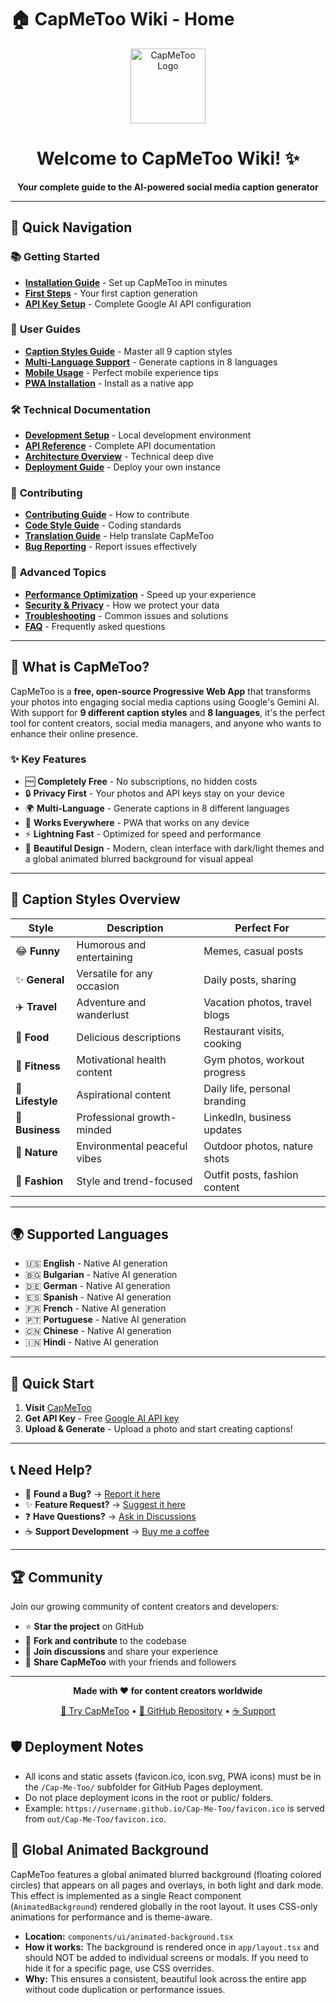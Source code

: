 # 🏠 CapMeToo Wiki - Home

<div align="center">
  <img src="https://raw.githubusercontent.com/SimeonTsvetanov/Cap-Me-Too/main/public/icon-192x192.png" alt="CapMeToo Logo" width="120" height="120">
  
  # Welcome to CapMeToo Wiki! ✨
  
  **Your complete guide to the AI-powered social media caption generator**
</div>

---

## 🚀 Quick Navigation

### 📚 **Getting Started**

- **[Installation Guide](Installation-Guide)** - Set up CapMeToo in minutes
- **[First Steps](First-Steps)** - Your first caption generation
- **[API Key Setup](API-Key-Setup)** - Complete Google AI API configuration

### 🎯 **User Guides**

- **[Caption Styles Guide](Caption-Styles-Guide)** - Master all 9 caption styles
- **[Multi-Language Support](Multi-Language-Support)** - Generate captions in 8 languages
- **[Mobile Usage](Mobile-Usage)** - Perfect mobile experience tips
- **[PWA Installation](PWA-Installation)** - Install as a native app

### 🛠️ **Technical Documentation**

- **[Development Setup](Development-Setup)** - Local development environment
- **[API Reference](API-Reference)** - Complete API documentation
- **[Architecture Overview](Architecture-Overview)** - Technical deep dive
- **[Deployment Guide](Deployment-Guide)** - Deploy your own instance

### 🤝 **Contributing**

- **[Contributing Guide](Contributing-Guide)** - How to contribute
- **[Code Style Guide](Code-Style-Guide)** - Coding standards
- **[Translation Guide](Translation-Guide)** - Help translate CapMeToo
- **[Bug Reporting](Bug-Reporting)** - Report issues effectively

### 🔧 **Advanced Topics**

- **[Performance Optimization](Performance-Optimization)** - Speed up your experience
- **[Security & Privacy](Security-Privacy)** - How we protect your data
- **[Troubleshooting](Troubleshooting)** - Common issues and solutions
- **[FAQ](FAQ)** - Frequently asked questions

---

## 🌟 What is CapMeToo?

CapMeToo is a **free, open-source Progressive Web App** that transforms your photos into engaging social media captions using Google's Gemini AI. With support for **9 different caption styles** and **8 languages**, it's the perfect tool for content creators, social media managers, and anyone who wants to enhance their online presence.

### ✨ Key Features

- 🆓 **Completely Free** - No subscriptions, no hidden costs
- 🔒 **Privacy First** - Your photos and API keys stay on your device
- 🌍 **Multi-Language** - Generate captions in 8 different languages
- 📱 **Works Everywhere** - PWA that works on any device
- ⚡ **Lightning Fast** - Optimized for speed and performance
- 🎨 **Beautiful Design** - Modern, clean interface with dark/light themes and a global animated blurred background for visual appeal

---

## 🎯 Caption Styles Overview

| Style            | Description                  | Perfect For                   |
| ---------------- | ---------------------------- | ----------------------------- |
| 😂 **Funny**     | Humorous and entertaining    | Memes, casual posts           |
| ✨ **General**   | Versatile for any occasion   | Daily posts, sharing          |
| ✈️ **Travel**    | Adventure and wanderlust     | Vacation photos, travel blogs |
| 🍕 **Food**      | Delicious descriptions       | Restaurant visits, cooking    |
| 💪 **Fitness**   | Motivational health content  | Gym photos, workout progress  |
| 🌟 **Lifestyle** | Aspirational content         | Daily life, personal branding |
| 💼 **Business**  | Professional growth-minded   | LinkedIn, business updates    |
| 🌿 **Nature**    | Environmental peaceful vibes | Outdoor photos, nature shots  |
| 👗 **Fashion**   | Style and trend-focused      | Outfit posts, fashion content |

---

## 🌍 Supported Languages

- 🇺🇸 **English** - Native AI generation
- 🇧🇬 **Bulgarian** - Native AI generation
- 🇩🇪 **German** - Native AI generation
- 🇪🇸 **Spanish** - Native AI generation
- 🇫🇷 **French** - Native AI generation
- 🇵🇹 **Portuguese** - Native AI generation
- 🇨🇳 **Chinese** - Native AI generation
- 🇮🇳 **Hindi** - Native AI generation

---

## 🚀 Quick Start

1. **Visit** [CapMeToo](https://simeontsvetanov.github.io/Cap-Me-Too)
2. **Get API Key** - Free [Google AI API key](https://aistudio.google.com/app/apikey)
3. **Upload & Generate** - Upload a photo and start creating captions!

---

## 📞 Need Help?

- 🐛 **Found a Bug?** → [Report it here](https://github.com/SimeonTsvetanov/Cap-Me-Too/issues/new?template=bug_report.md)
- ✨ **Feature Request?** → [Suggest it here](https://github.com/SimeonTsvetanov/Cap-Me-Too/issues/new?template=feature_request.md)
- ❓ **Have Questions?** → [Ask in Discussions](https://github.com/SimeonTsvetanov/Cap-Me-Too/discussions)
- ☕ **Support Development** → [Buy me a coffee](https://buymeacoffee.com/simeontsvetanov)

---

## 🏆 Community

Join our growing community of content creators and developers:

- ⭐ **Star the project** on GitHub
- 🍴 **Fork and contribute** to the codebase
- 💬 **Join discussions** and share your experience
- 📢 **Share CapMeToo** with your friends and followers

---

<div align="center">
  <p><strong>Made with ❤️ for content creators worldwide</strong></p>
  <p>
    <a href="https://simeontsvetanov.github.io/Cap-Me-Too">🚀 Try CapMeToo</a> •
    <a href="https://github.com/SimeonTsvetanov/Cap-Me-Too">📁 GitHub Repository</a> •
    <a href="https://buymeacoffee.com/simeontsvetanov">☕ Support</a>
  </p>
</div>

## 🛡️ Deployment Notes

- All icons and static assets (favicon.ico, icon.svg, PWA icons) must be in the `/Cap-Me-Too/` subfolder for GitHub Pages deployment.
- Do not place deployment icons in the root or public/ folders.
- Example: `https://username.github.io/Cap-Me-Too/favicon.ico` is served from `out/Cap-Me-Too/favicon.ico`.

## 🌈 Global Animated Background

CapMeToo features a global animated blurred background (floating colored circles) that appears on all pages and overlays, in both light and dark mode. This effect is implemented as a single React component (`AnimatedBackground`) rendered globally in the root layout. It uses CSS-only animations for performance and is theme-aware.

- **Location:** `components/ui/animated-background.tsx`
- **How it works:** The background is rendered once in `app/layout.tsx` and should NOT be added to individual screens or modals. If you need to hide it for a specific page, use CSS overrides.
- **Why:** This ensures a consistent, beautiful look across the entire app without code duplication or performance issues.
